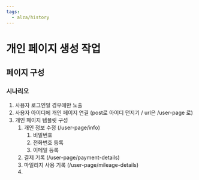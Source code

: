 ```yaml
---
tags:
  - alza/history
---
```


# 개인 페이지 생성 작업
## 페이지 구성
### 시나리오
1. 사용자 로그인일 경우에만 노출
2. 사용자 아이디에 개인 페이지 연결 (post로 아이디 던지기 / url은 /user-page 로)
3. 개인 페이지 템플릿 구성
	1. 개인 정보 수정 (/user-page/info)
		1. 비밀번호
		2. 전화번호 등록
		3. 이메일 등록
	2. 결제 기록 (/user-page/payment-details)
	3. 마일리지 사용 기록 (/user-page/mileage-details)
	4. 




